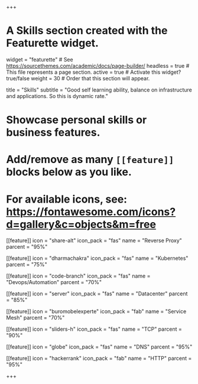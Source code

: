 +++
# A Skills section created with the Featurette widget.
widget = "featurette"  # See https://sourcethemes.com/academic/docs/page-builder/
headless = true  # This file represents a page section.
active = true  # Activate this widget? true/false
weight = 30  # Order that this section will appear.

title = "Skills"
subtitle = "Good self learning ability, balance on infrastructure and applications. So this is dynamic rate."

# Showcase personal skills or business features.
# 
# Add/remove as many `[[feature]]` blocks below as you like.
# 
# For available icons, see: https://fontawesome.com/icons?d=gallery&c=objects&m=free

[[feature]]
  icon = "share-alt"
  icon_pack = "fas"
  name = "Reverse Proxy"
  parcent = "95%"
  
[[feature]]
  icon = "dharmachakra"
  icon_pack = "fas"
  name = "Kubernetes"
  parcent = "75%"  
  
[[feature]]
  icon = "code-branch"
  icon_pack = "fas"
  name = "Devops/Automation"
  parcent = "70%"
  
[[feature]]
  icon = "server"
  icon_pack = "fas"
  name = "Datacenter"
  parcent = "85%"
  
[[feature]]
  icon = "buromobelexperte"
  icon_pack = "fab"
  name = "Service Mesh"
  parcent = "70%"

[[feature]]
  icon = "sliders-h"
  icon_pack = "fas"
  name = "TCP"
  parcent = "90%"

[[feature]]
  icon = "globe"
  icon_pack = "fas"
  name = "DNS"
  parcent = "95%"

[[feature]]
  icon = "hackerrank"
  icon_pack = "fab"
  name = "HTTP"
  parcent = "95%"


+++

